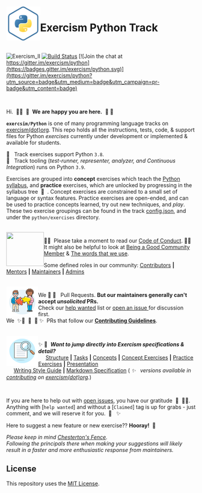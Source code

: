 <br>

<img align="left" width="90" height="90" src="https://github.com/exercism/website-icons/blob/main/tracks/python.svg">
<p vertical-align="middle"><h1>Exercism Python Track</h1></p>

<br>

![Exercism_II](https://img.shields.io/badge/Exercism--Built-9101FF?logo=python&logoColor=FFDF58&labelColor=3D7AAB&label=Python-Powered)
[![Build Status](https://github.com/exercism/python/workflows/Exercises%20check/badge.svg)](https://github.com/exercism/python/actions?query=workflow%3A%22Exercises+check%22)
[![Join the chat at https://gitter.im/exercism/python](https://badges.gitter.im/exercism/python.svg)](https://gitter.im/exercism/python?utm_source=badge&utm_medium=badge&utm_campaign=pr-badge&utm_content=badge)

<br>

Hi. &nbsp;👋🏽 &nbsp;👋 &nbsp;**We are happy you are here.**&nbsp; 🎉&nbsp;🌟

**`exercsim/Python`** is one of many programming language tracks on [exercism(dot)org][exercism-website].
This repo holds all the instructions, tests, code, & support files for Python *exercises* currently under development or implemented & available for students.

 🌟 &nbsp;&nbsp;Track exercises support Python `3.8`.  
 🌟 &nbsp;&nbsp;Track tooling (_test-runner, representer, analyzer, and Continuous Integration_) runs on Python `3.9`.

Exercises are grouped into **concept** exercises which teach the [Python syllabus][python-syllabus], and **practice** exercises, which are unlocked by progressing in the syllabus tree &nbsp;🌴 &nbsp;. Concept exercises are constrained to a small set of language or syntax features. Practice exercises are open-ended, and can be used to practice concepts learned, try out new techniques, and _play_.  These two exercise groupings can be found in the track [config.json][config-json], and under the `python/exercises` directory.

<br>

<img align="left" width="100" height="90" src="https://github.com/exercism/website-icons/blob/main/exercism/logo-big-bordered.png">

🌟🌟&nbsp; Please take a moment to read our [Code of Conduct][exercism-code-of-conduct].&nbsp;🌟🌟&nbsp;  
It might also be helpful to look at [Being a Good Community Member][being-a-good-community-member] & [The words that we use][the-words-that-we-use].

Some defined roles in our community:  [Contributors][exercism-contributors] **|** [Mentors][exercism-mentors] **|** [Maintainers][exercism-track-maintainers]  **|** [Admins][exercism-admins]

<br>
<img align="left" width="85" height="80" src="https://github.com/exercism/website-icons/blob/main/exercises/two-fer.svg">

We&nbsp;💛&nbsp;💙 &nbsp; Pull Requests. **But our maintainers generally can't accept _unsolicited_ PRs.**  
Check our [help wanted][open-issues] list or [open an issue ][open-an-issue] for discussion first.  
We &nbsp;✨💙 &nbsp;💛 &nbsp;💙 ✨&nbsp; PRs that follow our **[Contributing Guidelines][contributing-guidelines]**.


<br>
<img align="left" width="85" height="80" src="https://github.com/exercism/website-icons/blob/main/exercises/word-search.svg">

✨&nbsp;🦄&nbsp; _**Want to jump directly into Exercism specifications & detail?**_  
&nbsp;&nbsp;&nbsp;&nbsp;&nbsp;[Structure][exercism-track-structure] **|** [Tasks][exercism-tasks] **|** [Concepts][exercism-concepts] **|** [Concept Exercises][concept-exercises] **|** [Practice Exercises][practice-exercises] **|** [Presentation][exercise-presentation]  
&nbsp;&nbsp;&nbsp;&nbsp;&nbsp;[Writing Style Guide][exercism-writing-style] **|** [Markdown Specification][exercism-markdown-specification] (_&nbsp;✨ &nbsp; versions available in [contributing][website-contributing-section] on [exercism(dot)org][exercism-website]._)

<br>


If you are here to help out with [open issues][open-issues], you have our gratitude &nbsp;🙌 &nbsp;🙌🏽.  
Anything with [`help wanted`] and without a [`Claimed`] tag is up for grabs - just comment, and we will reserve it for you. &nbsp;🌈 &nbsp; ✨

Here to suggest a new feature or new exercise?? **Hooray!** &nbsp;🎉 &nbsp;

_Please keep in mind [Chesterton's Fence][chestertons-fence]._  
_Following the principals there when making your suggestions will likely result in a faster and more enthusiastic response from maintainers._

## License
This repository uses the [MIT License](/LICENSE).

[exercism-website]: https://exercism.org/
[exercise-presentation]: https://github.com/exercism/docs/blob/main/building/tracks/presentation.md
[exercism-admins]: https://github.com/exercism/docs/blob/main/community/administrators.md
[the-words-that-we-use]: https://github.com/exercism/docs/blob/main/community/good-member/words.md
[exercism-writing-style]: https://github.com/exercism/docs/blob/main/building/markdown/style-guide.md
[concept-exercises]: https://github.com/exercism/docs/blob/main/building/tracks/concept-exercises.md
[practice-exercises]: https://github.com/exercism/docs/blob/main/building/tracks/practice-exercises.md
[exercism-contributors]: https://github.com/exercism/docs/blob/main/community/contributors.md
[being-a-good-community-member]: https://github.com/exercism/docs/tree/main/community/good-member
[exercism-markdown-specification]: https://github.com/exercism/docs/blob/main/building/markdown/markdown.md
[exercism-concepts]: https://github.com/exercism/docs/blob/main/building/tracks/concepts.md
[exercism-code-of-conduct]: https://exercism.org/docs/using/legal/code-of-conduct
[config-json]: https://github.com/exercism/javascript/blob/main/config.json
[python-syllabus]: https://exercism.org/tracks/python/concepts
[exercism-track-maintainers]: https://github.com/exercism/docs/blob/main/community/maintainers.md
[exercism-tasks]: https://exercism.org/docs/building/product/tasks
[website-contributing-section]: https://exercism.org/docs/building
[exercism-track-structure]: https://github.com/exercism/docs/tree/main/building/tracks
[exercism-mentors]: https://github.com/exercism/docs/tree/main/mentoring
[open-issues]: https://github.com/exercism/python/issues?q=is%3Aissue+is%3Aopen+label%3A%22help+wanted%22
[chestertons-fence]: https://github.com/exercism/docs/blob/main/community/good-member/chestertons-fence.md
[contributing-guidelines]: https://github.com/exercism/python/blob/main/CONTRIBUTING.md
[open-an-issue]: https://github.com/exercism/python/issues/new/choose